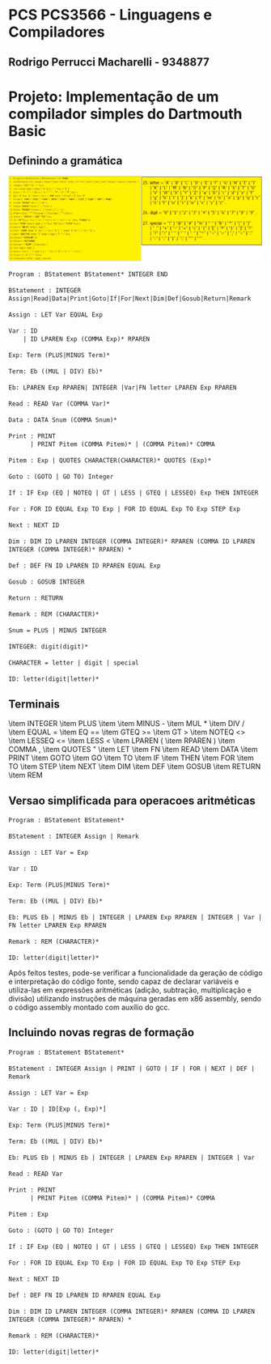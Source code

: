 # PCS PCS3566 - Linguagens e Compiladores

## Rodrigo Perrucci Macharelli - 9348877

# Projeto: Implementação de um compilador simples do Dartmouth Basic

## Definindo a gramática

![Gramática Adotada](gramatica.png)

```
Program : BStatement BStatement* INTEGER END

BStatement : INTEGER Assign|Read|Data|Print|Goto|If|For|Next|Dim|Def|Gosub|Return|Remark

Assign : LET Var EQUAL Exp

Var : ID
    | ID LPAREN Exp (COMMA Exp)* RPAREN

Exp: Term (PLUS|MINUS Term)*

Term: Eb ((MUL | DIV) Eb)*

Eb: LPAREN Exp RPAREN| INTEGER |Var|FN letter LPAREN Exp RPAREN

Read : READ Var (COMMA Var)*

Data : DATA Snum (COMMA Snum)*

Print : PRINT  
      | PRINT Pitem (COMMA Pitem)* | (COMMA Pitem)* COMMA

Pitem : Exp | QUOTES CHARACTER(CHARACTER)* QUOTES (Exp)*

Goto : (GOTO | GO TO) Integer

If : IF Exp (EQ | NOTEQ | GT | LESS | GTEQ | LESSEQ) Exp THEN INTEGER

For : FOR ID EQUAL Exp TO Exp | FOR ID EQUAL Exp TO Exp STEP Exp

Next : NEXT ID

Dim : DIM ID LPAREN INTEGER (COMMA INTEGER)* RPAREN (COMMA ID LPAREN INTEGER (COMMA INTEGER)* RPAREN) *

Def : DEF FN ID LPAREN ID RPAREN EQUAL Exp

Gosub : GOSUB INTEGER

Return : RETURN

Remark : REM (CHARACTER)*

Snum = PLUS | MINUS INTEGER

INTEGER: digit(digit)*

CHARACTER = letter | digit | special

ID: letter(digit|letter)*
```

## Terminais

\item INTEGER
\item PLUS \item
\item MINUS -
\item MUL *
\item DIV /
\item EQUAL =
\item EQ ==
\item GTEQ >=
\item GT >
\item NOTEQ <>
\item LESSEQ <=
\item LESS <
\item LPAREN (
\item RPAREN )
\item COMMA ,
\item QUOTES "
\item LET 
\item FN
\item READ
\item DATA
\item PRINT
\item GOTO
\item GO
\item TO
\item IF
\item THEN
\item FOR
\item TO
\item STEP
\item NEXT
\item DIM
\item DEF
\item GOSUB
\item RETURN
\item REM


## Versao simplificada para operacoes aritméticas

```
Program : BStatement BStatement*

BStatement : INTEGER Assign | Remark

Assign : LET Var = Exp

Var : ID

Exp: Term (PLUS|MINUS Term)*

Term: Eb ((MUL | DIV) Eb)*

Eb: PLUS Eb | MINUS Eb | INTEGER | LPAREN Exp RPAREN | INTEGER | Var | FN letter LPAREN Exp RPAREN

Remark : REM (CHARACTER)*

ID: letter(digit|letter)*
```

Após feitos testes, pode-se verificar a funcionalidade da geração de código e interpretação do código fonte, sendo capaz de declarar variáveis e utiliza-las em expressões aritméticas (adição, subtração, multiplicação e divisão) utilizando instruções de máquina geradas em x86 assembly, sendo o código assembly montado com auxílio do gcc.


## Incluindo novas regras de formação


```
Program : BStatement BStatement*

BStatement : INTEGER Assign | PRINT | GOTO | IF | FOR | NEXT | DEF | Remark

Assign : LET Var = Exp

Var : ID | ID[Exp (, Exp)*]

Exp: Term (PLUS|MINUS Term)*

Term: Eb ((MUL | DIV) Eb)*

Eb: PLUS Eb | MINUS Eb | INTEGER | LPAREN Exp RPAREN | INTEGER | Var

Read : READ Var

Print : PRINT  
      | PRINT Pitem (COMMA Pitem)* | (COMMA Pitem)* COMMA

Pitem : Exp

Goto : (GOTO | GO TO) Integer

If : IF Exp (EQ | NOTEQ | GT | LESS | GTEQ | LESSEQ) Exp THEN INTEGER

For : FOR ID EQUAL Exp TO Exp | FOR ID EQUAL Exp TO Exp STEP Exp

Next : NEXT ID

Def : DEF FN ID LPAREN ID RPAREN EQUAL Exp

Dim : DIM ID LPAREN INTEGER (COMMA INTEGER)* RPAREN (COMMA ID LPAREN INTEGER (COMMA INTEGER)* RPAREN) *

Remark : REM (CHARACTER)*

ID: letter(digit|letter)*
```


